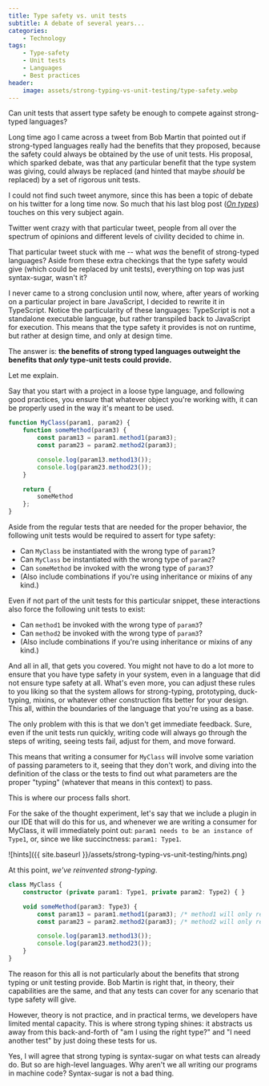 ```yaml
---
title: Type safety vs. unit tests
subtitle: A debate of several years...
categories:
    - Technology
tags:
    - Type-safety
    - Unit tests
    - Languages
    - Best practices
header:
    image: assets/strong-typing-vs-unit-testing/type-safety.webp
---
```


Can unit tests that assert type safety be enough to compete against strong-typed languages?

<!--more-->

Long time ago I came across a tweet from Bob Martin that pointed out if strong-typed languages really had the benefits that they proposed, because the safety could always be obtained by the use of unit tests. His proposal, which sparked debate, was that any particular benefit that the type system was giving, could always be replaced (and hinted that maybe _should_ be replaced) by a set of rigorous unit tests.

I could not find such tweet anymore, since this has been a topic of debate on his twitter for a long time now. So much that his last blog post (_[On types](https://blog.cleancoder.com/uncle-bob/2021/06/25/OnTypes.html)_) touches on this very subject again.

Twitter went crazy with that particular tweet, people from all over the spectrum of opinions and different levels of civility decided to chime in.

That particular tweet stuck with me -- what _was_ the benefit of strong-typed languages? Aside from these extra checkings that the type safety would give (which could be replaced by unit tests), everything on top was just syntax-sugar, wasn't it?

I never came to a strong conclusion until now, where, after years of working on a particular project in bare JavaScript, I decided to rewrite it in TypeScript. Notice the particularity of these languages: TypeScript is not a standalone executable language, but rather transpiled back to JavaScript for execution. This means that the type safety it provides is not on runtime, but rather at design time, and only at design time.

The answer is: **the benefits of strong typed languages outweight the benefits that _only_ type-unit tests could provide.**

Let me explain.

Say that you start with a project in a loose type language, and following good practices, you ensure that whatever object you're working with, it can be properly used in the way it's meant to be used.

```js
function MyClass(param1, param2) {
    function someMethod(param3) {
        const param13 = param1.method1(param3);
        const param23 = param2.method2(param3);

        console.log(param13.method13());
        console.log(param23.method23());
    }

    return {
        someMethod
    };
}
```

Aside from the regular tests that are needed for the proper behavior, the following unit tests would be required to assert for type safety:

- Can `MyClass` be instantiated with the wrong type of `param1`?
- Can `MyClass` be instantiated with the wrong type of `param2`?
- Can `someMethod` be invoked with the wrong type of `param3`?
- (Also include combinations if you're using inheritance or mixins of any kind.)

Even if not part of the unit tests for this particular snippet, these interactions also force the following unit tests to exist:

- Can `method1` be invoked with the wrong type of `param3`?
- Can `method2` be invoked with the wrong type of `param3`?
- (Also include combinations if you're using inheritance or mixins of any kind.)

And all in all, that gets you covered. You might not have to do a lot more to ensure that you have type safety in your system, even in a language that did not ensure type safety at all. What's even more, you can adjust these rules to you liking so that the system allows for strong-typing, prototyping, duck-typing, mixins, or whatever other construction fits better for your design. This all, within the boundaries of the language that you're using as a base.

The only problem with this is that we don't get immediate feedback. Sure, even if the unit tests run quickly, writing code will always go through the steps of writing, seeing tests fail, adjust for them, and move forward.

This means that writing a consumer for `MyClass` will involve some variation of passing parameters to it, seeing that they don't work, and diving into the definition of the class or the tests to find out what parameters are the proper "typing" (whatever that means in this context) to pass.

This is where our process falls short.

For the sake of the thought experiment, let's say that we include a plugin in our IDE that will do this for us, and whenever we are writing a consumer for MyClass, it will immediately point out: `param1 needs to be an instance of Type1`, or, since we like succinctness: `param1: Type1`.

![hints]({{ site.baseurl }}/assets/strong-typing-vs-unit-testing/hints.png)

At this point, _we've reinvented strong-typing_.

```ts
class MyClass {
    constructor (private param1: Type1, private param2: Type2) { }

    void someMethod(param3: Type3) {
        const param13 = param1.method1(param3); /* method1 will only receive Type3 */
        const param23 = param2.method2(param3); /* method2 will only receive Type3 */

        console.log(param13.method13());
        console.log(param23.method23());
    }
}
```

The reason for this all is not particularly about the benefits that strong typing or unit testing provide. Bob Martin is right that, in theory, their capabilities are the same, and that any tests can cover for any scenario that type safety will give.

However, theory is not practice, and in practical terms, we developers have limited mental capacity. This is where strong typing shines: it abstracts us away from this back-and-forth of "am I using the right type?" and "I need another test" by just doing these tests for us.

Yes, I will agree that strong typing is syntax-sugar on what tests can already do. But so are high-level languages. Why aren't we all writing our programs in machine code? Syntax-sugar is not a bad thing.